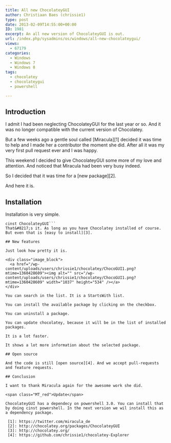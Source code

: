```yaml
---
title: All new ChocolateyGUI
author: Christiaan Baes (chrissie1)
type: post
date: 2013-02-09T14:55:00+00:00
ID: 1981
excerpt: An all new version of ChocolateyGUI is out.
url: /index.php/sysadmins/os/windows/all-new-chocolateygui/
views:
  - 67179
categories:
  - Windows
  - Windows 7
  - Windows 8
tags:
  - chocolatey
  - chocolateygui
  - powershell

---
```

## Introduction

I admit I had been neglecting ChocolateyGUI for the last year or so. And it was no longer compatible with the current version of Chocolatey.

But a few weeks ago a gentle soul called [Miracula][1] decided it was time to help and I made her a contributor the moment she did. After all it was my very first pull request ever and I was happy. 

This weekend I decided to give ChocolateyGUI some more of my love and attention. And noticed that Miracula had been very busy indeed. 

So I decided that it was time for a [new package][2]. 

And here it is.

## Installation

Installation is very simple.

```
cinst ChocolateyGUI```
That&#8217;s it. As long as you have Chocolatey installed of course. But even that is [easy to install][3].

## New features

Just look how pretty it is.

<div class="image_block">
  <a href="/wp-content/uploads/users/chrissie1/chocolatey/ChocoGUI1.png?mtime=1360428609"><img alt="" src="/wp-content/uploads/users/chrissie1/chocolatey/ChocoGUI1.png?mtime=1360428609" width="1037" height="534" /></a>
</div>

You can search in the list. It is a StartsWith list.
  
You can install the available package by clicking on the checkbox.
  
You can uninstall a package.
  
You can update chocolatey, because it will be in the list of installed packages.
  
It is a lot faster.
  
It shows a lot more information about the selected package.

## Open source

And the code is still [open source][4]. And we accept pull-requests and feature requests.

## Conclusion

I want to thank Miracula again for the awesome work she did.

<span class="MT_red">Update</span>

ChocolateyGUI has a dependecy on powershell 3.0. You can install that by doing cinst powershell. In the next version we wil install this as a dependency package.

 [1]: https://twitter.com/miracula_de
 [2]: http://chocolatey.org/packages/ChocolateyGUI
 [3]: http://chocolatey.org/
 [4]: https://github.com/chrissie1/chocolatey-Explorer